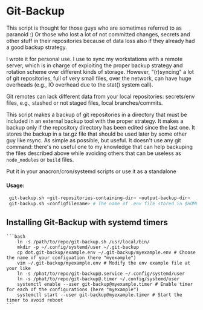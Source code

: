 # Git-Backup

   This script is thought for those guys who are sometimes referred to as paranoid :)
   Or those who lost a lot of not committed changes, secrets and other
   stuff in their repositories because of data loss also if they already had a good backup strategy.

   I wrote it for personal use. I use to sync my workstations with a remote server, which is in charge of
   exploiting the proper backup strategy and rotation scheme over different kinds of storage.
   However, "(r)syncing" a lot of git repositories, full of very small files, over the network,
   can have huge overheads (e.g., IO overhead due to the stat() system call).

   Git remotes can lack different data from your local repositories:
   secrets/env files, e.g., stashed or not staged files, local branches/commits.

   This script makes a backup of git repositories in a directory that must be included in an external backup tool with
   the proper strategy. It makes a backup only if the repository directory has been edited since the last one.
   It stores the backup in a tar.gz file that should be used later by some other guy like rsync.
   As simple as possible, but useful. It doesn't use any git command: there's no
   useful one to my knowledge that can help backuping the files described above
   while avoiding others that can be useless as `node_modules` or `build` files.

   Put it in your anacron/cron/systemd scripts or use it as a standalone

   #### Usage:

   ```bash
    git-backup.sh <git-repositories-containing-dir> <output-backup-dir>
    git-backup.sh <configfilename> # The name of .env file stored in $HOME/.git-backup
   ```


## Installing Git-Backup with systemd timers

    ```bash
        ln -s /path/to/repo/git-backup.sh /usr/local/bin/
        mkdir -p ~/.config/systemd/user ~/.git-backup
        cp dot.git-backup/example.env ~/.git-backup/myexample.env # Choose the name of your configuation (here "myexample")
        vim ~/.git-backup/myexample.env # Modify the env example file at your like
        ln -s /phat/to/repo/git-backup@.service ~/.config/systemd/user
        ln -s /phat/to/repo/git-backup@.timer ~/.config/systemd/user
        systemctl enable --user git-backup@myexample.timer # Enable timer for each of the configurations (here "myexample")
        systemctl start --user git-backup@myexample.timer # Start the timer to avoid reboot
    ```

